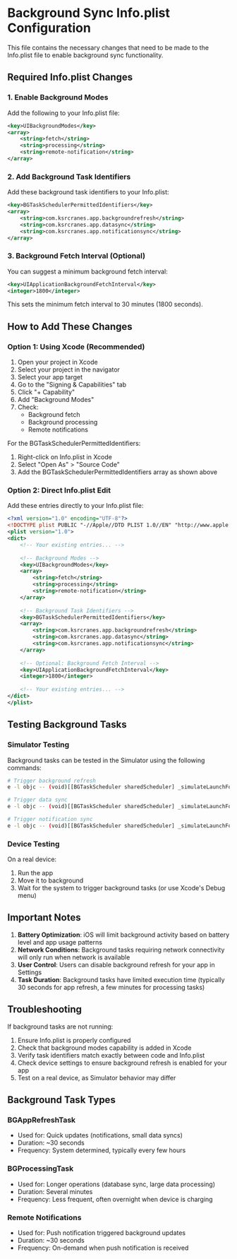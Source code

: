 # Background Sync Info.plist Configuration

This file contains the necessary changes that need to be made to the Info.plist file to enable background sync functionality.

## Required Info.plist Changes

### 1. Enable Background Modes

Add the following to your Info.plist file:

```xml
<key>UIBackgroundModes</key>
<array>
    <string>fetch</string>
    <string>processing</string>
    <string>remote-notification</string>
</array>
```

### 2. Add Background Task Identifiers

Add these background task identifiers to your Info.plist:

```xml
<key>BGTaskSchedulerPermittedIdentifiers</key>
<array>
    <string>com.ksrcranes.app.backgroundrefresh</string>
    <string>com.ksrcranes.app.datasync</string>
    <string>com.ksrcranes.app.notificationsync</string>
</array>
```

### 3. Background Fetch Interval (Optional)

You can suggest a minimum background fetch interval:

```xml
<key>UIApplicationBackgroundFetchInterval</key>
<integer>1800</integer>
```

This sets the minimum fetch interval to 30 minutes (1800 seconds).

## How to Add These Changes

### Option 1: Using Xcode (Recommended)

1. Open your project in Xcode
2. Select your project in the navigator
3. Select your app target
4. Go to the "Signing & Capabilities" tab
5. Click "+ Capability"
6. Add "Background Modes"
7. Check:
   - Background fetch
   - Background processing
   - Remote notifications

For the BGTaskSchedulerPermittedIdentifiers:
1. Right-click on Info.plist in Xcode
2. Select "Open As" > "Source Code"
3. Add the BGTaskSchedulerPermittedIdentifiers array as shown above

### Option 2: Direct Info.plist Edit

Add these entries directly to your Info.plist file:

```xml
<?xml version="1.0" encoding="UTF-8"?>
<!DOCTYPE plist PUBLIC "-//Apple//DTD PLIST 1.0//EN" "http://www.apple.com/DTDs/PropertyList-1.0.dtd">
<plist version="1.0">
<dict>
    <!-- Your existing entries... -->
    
    <!-- Background Modes -->
    <key>UIBackgroundModes</key>
    <array>
        <string>fetch</string>
        <string>processing</string>
        <string>remote-notification</string>
    </array>
    
    <!-- Background Task Identifiers -->
    <key>BGTaskSchedulerPermittedIdentifiers</key>
    <array>
        <string>com.ksrcranes.app.backgroundrefresh</string>
        <string>com.ksrcranes.app.datasync</string>
        <string>com.ksrcranes.app.notificationsync</string>
    </array>
    
    <!-- Optional: Background Fetch Interval -->
    <key>UIApplicationBackgroundFetchInterval</key>
    <integer>1800</integer>
    
    <!-- Your existing entries... -->
</dict>
</plist>
```

## Testing Background Tasks

### Simulator Testing

Background tasks can be tested in the Simulator using the following commands:

```bash
# Trigger background refresh
e -l objc -- (void)[[BGTaskScheduler sharedScheduler] _simulateLaunchForTaskWithIdentifier:@"com.ksrcranes.app.backgroundrefresh"]

# Trigger data sync
e -l objc -- (void)[[BGTaskScheduler sharedScheduler] _simulateLaunchForTaskWithIdentifier:@"com.ksrcranes.app.datasync"]

# Trigger notification sync
e -l objc -- (void)[[BGTaskScheduler sharedScheduler] _simulateLaunchForTaskWithIdentifier:@"com.ksrcranes.app.notificationsync"]
```

### Device Testing

On a real device:
1. Run the app
2. Move it to background
3. Wait for the system to trigger background tasks (or use Xcode's Debug menu)

## Important Notes

1. **Battery Optimization**: iOS will limit background activity based on battery level and app usage patterns
2. **Network Conditions**: Background tasks requiring network connectivity will only run when network is available
3. **User Control**: Users can disable background refresh for your app in Settings
4. **Task Duration**: Background tasks have limited execution time (typically 30 seconds for app refresh, a few minutes for processing tasks)

## Troubleshooting

If background tasks are not running:
1. Ensure Info.plist is properly configured
2. Check that background modes capability is added in Xcode
3. Verify task identifiers match exactly between code and Info.plist
4. Check device settings to ensure background refresh is enabled for your app
5. Test on a real device, as Simulator behavior may differ

## Background Task Types

### BGAppRefreshTask
- Used for: Quick updates (notifications, small data syncs)
- Duration: ~30 seconds
- Frequency: System determined, typically every few hours

### BGProcessingTask
- Used for: Longer operations (database sync, large data processing)
- Duration: Several minutes
- Frequency: Less frequent, often overnight when device is charging

### Remote Notifications
- Used for: Push notification triggered background updates
- Duration: ~30 seconds
- Frequency: On-demand when push notification is received